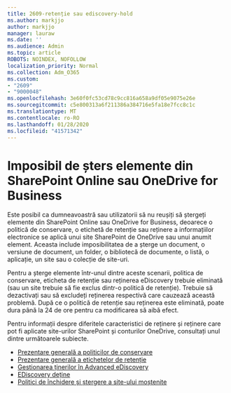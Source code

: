 ```yaml
---
title: 2609-retenție sau ediscovery-hold
ms.author: markjjo
author: markjjo
manager: lauraw
ms.date: ''
ms.audience: Admin
ms.topic: article
ROBOTS: NOINDEX, NOFOLLOW
localization_priority: Normal
ms.collection: Adm_O365
ms.custom:
- "2609"
- "9000048"
ms.openlocfilehash: 3e60f0fc53cd78c9cc816a658a9df05e9075e26e
ms.sourcegitcommit: c5e800313a6f211386a384716e5fa18e7fcc8c1c
ms.translationtype: MT
ms.contentlocale: ro-RO
ms.lasthandoff: 01/28/2020
ms.locfileid: "41571342"
---
```

# <a name="unable-to-delete-items-in-sharepoint-online-or-onedrive-for-business"></a>Imposibil de șters elemente din SharePoint Online sau OneDrive for Business

Este posibil ca dumneavoastră sau utilizatorii să nu reușiți să ștergeți elemente din SharePoint Online sau OneDrive for Business, deoarece o politică de conservare, o etichetă de retenție sau reținere a informațiilor electronice se aplică unui site SharePoint de OneDrive sau unui anumit element. Aceasta include imposibilitatea de a șterge un document, o versiune de document, un folder, o bibliotecă de documente, o listă, o aplicație, un site sau o colecție de site-uri. 

Pentru a șterge elemente într-unul dintre aceste scenarii, politica de conservare, eticheta de retenție sau reținerea eDiscovery trebuie eliminată (sau un site trebuie să fie exclus dintr-o politică de retenție). Trebuie să dezactivați sau să excludeți reținerea respectivă care cauzează această problemă. După ce o politică de retenție sau reținerea este eliminată, poate dura până la 24 de ore pentru ca modificarea să aibă efect. 

Pentru informații despre diferitele caracteristici de reținere și reținere care pot fi aplicate site-urilor SharePoint și conturilor OneDrive, consultați unul dintre următoarele subiecte.

- [Prezentare generală a politicilor de conservare](https://docs.microsoft.com/microsoft-365/compliance/retention-policies)
- [Prezentare generală a etichetelor de retenție](https://docs.microsoft.com/microsoft-365/compliance/labels)
- [Gestionarea ținerilor în Advanced eDiscovery](https://docs.microsoft.com/microsoft-365/compliance/managing-holds)
- [EDiscovery deține](https://docs.microsoft.com/microsoft-365/compliance/ediscovery-cases#step-4-place-content-locations-on-hold)
- [Politici de închidere și ștergere a site-ului moștenite](https://support.office.com/article/Use-policies-for-site-closure-and-deletion-A8280D82-27FD-48C5-9ADF-8A5431208BA5)